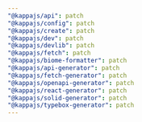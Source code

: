 ```yaml
---
"@kappajs/api": patch
"@kappajs/config": patch
"@kappajs/create": patch
"@kappajs/dev": patch
"@kappajs/devlib": patch
"@kappajs/fetch": patch
"@kappajs/biome-formatter": patch
"@kappajs/api-generator": patch
"@kappajs/fetch-generator": patch
"@kappajs/openapi-generator": patch
"@kappajs/react-generator": patch
"@kappajs/solid-generator": patch
"@kappajs/typebox-generator": patch
---
```

